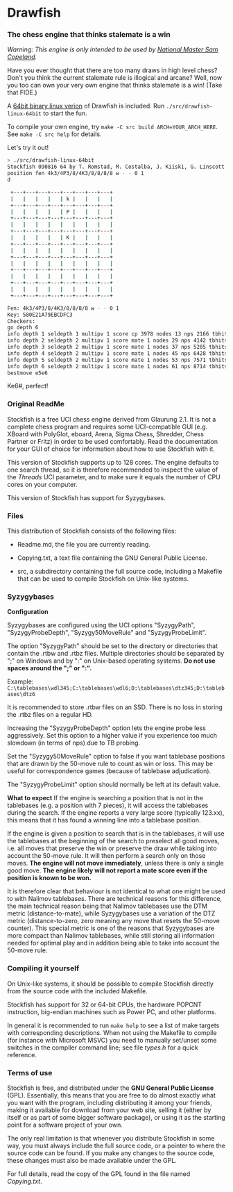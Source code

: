 # Drawfish

### The chess engine that thinks stalemate is a win

_Warning: This engine is only intended to be used by <a href="https://www.chess.com/blog/SamCopeland/stalemate-should-totes-be-a-win">National Master Sam Copeland</a>._

Have you ever thought that there are too many draws in high level chess? Don't you think the current stalemate rule is illogical and arcane? Well, now you too can own your very own engine that thinks stalemate is a win! (Take that FIDE.)

A <a href="https://github.com/nmrugg/Drawfish/raw/master/src/drawfish-linux-64bit">64bit binary linux verion</a> of Drawfish is included. Run `./src/drawfish-linux-64bit` to start the fun.

To compile your own engine, try `make -C src build ARCH=YOUR_ARCH_HERE`. See `make -C src help` for details.

Let's try it out!

```bash
> ./src/drawfish-linux-64bit
Stockfish 090816 64 by T. Romstad, M. Costalba, J. Kiiski, G. Linscott
position fen 4k3/4P3/8/4K3/8/8/8/8 w - - 0 1
d

 +---+---+---+---+---+---+---+---+
 |   |   |   |   | k |   |   |   |
 +---+---+---+---+---+---+---+---+
 |   |   |   |   | P |   |   |   |
 +---+---+---+---+---+---+---+---+
 |   |   |   |   |   |   |   |   |
 +---+---+---+---+---+---+---+---+
 |   |   |   |   | K |   |   |   |
 +---+---+---+---+---+---+---+---+
 |   |   |   |   |   |   |   |   |
 +---+---+---+---+---+---+---+---+
 |   |   |   |   |   |   |   |   |
 +---+---+---+---+---+---+---+---+
 |   |   |   |   |   |   |   |   |
 +---+---+---+---+---+---+---+---+
 |   |   |   |   |   |   |   |   |
 +---+---+---+---+---+---+---+---+

Fen: 4k3/4P3/8/4K3/8/8/8/8 w - - 0 1
Key: 580E21A79EBCDFC3
Checkers:
go depth 6
info depth 1 seldepth 1 multipv 1 score cp 3978 nodes 13 nps 2166 tbhits 0 time 6 pv e5d6
info depth 2 seldepth 2 multipv 1 score mate 1 nodes 29 nps 4142 tbhits 0 time 7 pv e5e6
info depth 3 seldepth 2 multipv 1 score mate 1 nodes 37 nps 5285 tbhits 0 time 7 pv e5e6
info depth 4 seldepth 2 multipv 1 score mate 1 nodes 45 nps 6428 tbhits 0 time 7 pv e5e6
info depth 5 seldepth 2 multipv 1 score mate 1 nodes 53 nps 7571 tbhits 0 time 7 pv e5e6
info depth 6 seldepth 2 multipv 1 score mate 1 nodes 61 nps 8714 tbhits 0 time 7 pv e5e6
bestmove e5e6
```

Ke6#, perfect!

### Original ReadMe

Stockfish is a free UCI chess engine derived from Glaurung 2.1. It is
not a complete chess program and requires some UCI-compatible GUI
(e.g. XBoard with PolyGlot, eboard, Arena, Sigma Chess, Shredder, Chess
Partner or Fritz) in order to be used comfortably. Read the
documentation for your GUI of choice for information about how to use
Stockfish with it.

This version of Stockfish supports up to 128 cores. The engine defaults
to one search thread, so it is therefore recommended to inspect the value of
the *Threads* UCI parameter, and to make sure it equals the number of CPU
cores on your computer.

This version of Stockfish has support for Syzygybases.


### Files

This distribution of Stockfish consists of the following files:

  * Readme.md, the file you are currently reading.

  * Copying.txt, a text file containing the GNU General Public License.

  * src, a subdirectory containing the full source code, including a Makefile
    that can be used to compile Stockfish on Unix-like systems.


### Syzygybases

**Configuration**

Syzygybases are configured using the UCI options "SyzygyPath",
"SyzygyProbeDepth", "Syzygy50MoveRule" and "SyzygyProbeLimit".

The option "SyzygyPath" should be set to the directory or directories that
contain the .rtbw and .rtbz files. Multiple directories should be
separated by ";" on Windows and by ":" on Unix-based operating systems.
**Do not use spaces around the ";" or ":".**

Example: `C:\tablebases\wdl345;C:\tablebases\wdl6;D:\tablebases\dtz345;D:\tablebases\dtz6`

It is recommended to store .rtbw files on an SSD. There is no loss in
storing the .rtbz files on a regular HD.

Increasing the "SyzygyProbeDepth" option lets the engine probe less
aggressively. Set this option to a higher value if you experience too much
slowdown (in terms of nps) due to TB probing.

Set the "Syzygy50MoveRule" option to false if you want tablebase positions
that are drawn by the 50-move rule to count as win or loss. This may be useful
for correspondence games (because of tablebase adjudication).

The "SyzygyProbeLimit" option should normally be left at its default value.

**What to expect**
If the engine is searching a position that is not in the tablebases (e.g.
a position with 7 pieces), it will access the tablebases during the search.
If the engine reports a very large score (typically 123.xx), this means
that it has found a winning line into a tablebase position.

If the engine is given a position to search that is in the tablebases, it
will use the tablebases at the beginning of the search to preselect all
good moves, i.e. all moves that preserve the win or preserve the draw while
taking into account the 50-move rule.
It will then perform a search only on those moves. **The engine will not move
immediately**, unless there is only a single good move. **The engine likely
will not report a mate score even if the position is known to be won.**

It is therefore clear that behaviour is not identical to what one might
be used to with Nalimov tablebases. There are technical reasons for this
difference, the main technical reason being that Nalimov tablebases use the
DTM metric (distance-to-mate), while Syzygybases use a variation of the
DTZ metric (distance-to-zero, zero meaning any move that resets the 50-move
counter). This special metric is one of the reasons that Syzygybases are
more compact than Nalimov tablebases, while still storing all information
needed for optimal play and in addition being able to take into account
the 50-move rule.


### Compiling it yourself

On Unix-like systems, it should be possible to compile Stockfish
directly from the source code with the included Makefile.

Stockfish has support for 32 or 64-bit CPUs, the hardware POPCNT
instruction, big-endian machines such as Power PC, and other platforms.

In general it is recommended to run `make help` to see a list of make
targets with corresponding descriptions. When not using the Makefile to
compile (for instance with Microsoft MSVC) you need to manually
set/unset some switches in the compiler command line; see file *types.h*
for a quick reference.


### Terms of use

Stockfish is free, and distributed under the **GNU General Public License**
(GPL). Essentially, this means that you are free to do almost exactly
what you want with the program, including distributing it among your
friends, making it available for download from your web site, selling
it (either by itself or as part of some bigger software package), or
using it as the starting point for a software project of your own.

The only real limitation is that whenever you distribute Stockfish in
some way, you must always include the full source code, or a pointer
to where the source code can be found. If you make any changes to the
source code, these changes must also be made available under the GPL.

For full details, read the copy of the GPL found in the file named
*Copying.txt*.
